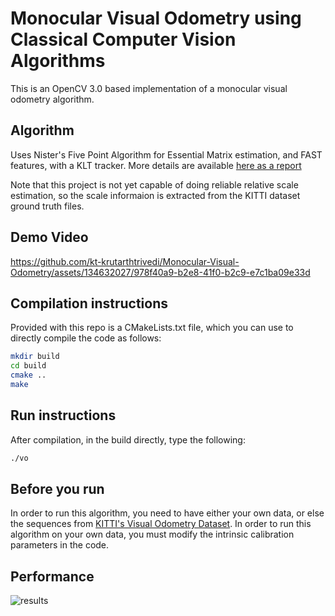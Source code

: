 # Monocular Visual Odometry using Classical Computer Vision Algorithms
This is an OpenCV 3.0 based implementation of a monocular visual odometry algorithm.

## Algorithm
Uses Nister's Five Point Algorithm for Essential Matrix estimation, and FAST features, with a KLT tracker.
More details are available [here as a report](https://github.com/kt-krutarthtrivedi/Monocular-Visual-Odometry/blob/main/media/Report.pdf)

Note that this project is not yet capable of doing reliable relative scale estimation, 
so the scale informaion is extracted from the KITTI dataset ground truth files.

## Demo Video



https://github.com/kt-krutarthtrivedi/Monocular-Visual-Odometry/assets/134632027/978f40a9-b2e8-41f0-b2c9-e7c1ba09e33d




## Compilation instructions
Provided with this repo is a CMakeLists.txt file, which you can use to directly compile the code as follows:
```bash
mkdir build
cd build
cmake ..
make
```

## Run instructions
After compilation, in the build directly, type the following:
```bash
./vo
```
## Before you run
In order to run this algorithm, you need to have either your own data, 
or else the sequences from [KITTI's Visual Odometry Dataset](http://www.cvlibs.net/datasets/kitti/eval_odometry.php).
In order to run this algorithm on your own data, you must modify the intrinsic calibration parameters in the code.

## Performance
![results](https://github.com/kt-krutarthtrivedi/Monocular-Visual-Odometry/assets/134632027/051845dc-f1bf-4d74-9375-b36fff5886ff)

